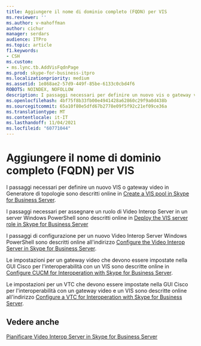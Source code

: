 ```yaml
---
title: Aggiungere il nome di dominio completo (FQDN) per VIS
ms.reviewer: ''
ms.author: v-mahoffman
author: cichur
manager: serdars
audience: ITPro
ms.topic: article
f1.keywords:
- CSH
ms.custom:
- ms.lync.tb.AddVisFqdnPage
ms.prod: skype-for-business-itpro
ms.localizationpriority: medium
ms.assetid: 1e868ae2-57d9-449f-85be-6133c0cbd4f6
ROBOTS: NOINDEX, NOFOLLOW
description: I passaggi necessari per definire un nuovo vis o gateway video in Generatore di topologie sono descritti online in Create a VIS pool in Skype for Business Server.
ms.openlocfilehash: 4bf75f8b33fb00e4941428a62860c29f9a0d438b
ms.sourcegitcommit: 65a10f80e5dfd67b2778e09f5f92c21ef09ce36a
ms.translationtype: MT
ms.contentlocale: it-IT
ms.lasthandoff: 11/04/2021
ms.locfileid: "60771044"
---
```

# <a name="add-vis-fqdn"></a>Aggiungere il nome di dominio completo (FQDN) per VIS
 
I passaggi necessari per definire un nuovo VIS o gateway video in Generatore di topologie sono descritti online in [Create a VIS pool in Skype for Business Server](../../../deploy/deploy-video-interop-server/create-a-vis-pool.md).
  
I passaggi necessari per assegnare un ruolo di Video Interop Server in un server Windows PowerShell sono descritti online in [Deploy the VIS server role in Skype for Business Server](../../../deploy/deploy-video-interop-server/deploy-the-vis-server-role.md)
  
I passaggi di configurazione per un nuovo Video Interop Server Windows PowerShell sono descritti online all'indirizzo [Configure the Video Interop Server in Skype for Business Server](../../../deploy/deploy-video-interop-server/configure-the-vis.md).
  
 Le impostazioni per un gateway video che devono essere impostate nella GUI Cisco per l'interoperabilità con un VIS sono descritte online in [Configure CUCM for Interoperation with Skype for Business Server](../../../deploy/deploy-video-interop-server/configure-cucm-for-interoperation.md).
  
 Le impostazioni per un VTC che devono essere impostate nella GUI Cisco per l'interoperabilità con un gateway video e un VIS sono descritte online all'indirizzo [Configure a VTC for Interoperation with Skype for Business Server](../../../deploy/deploy-video-interop-server/configure-a-vtc-for-interoperation.md).
  
## <a name="see-also"></a>Vedere anche

[Pianificare Video Interop Server in Skype for Business Server](../../../plan-your-deployment/video-interop-server.md)
